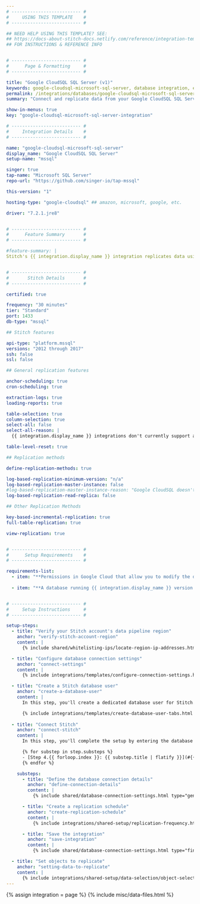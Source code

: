 ```yaml
---
# -------------------------- #
#     USING THIS TEMPLATE    #
# -------------------------- #

## NEED HELP USING THIS TEMPLATE? SEE:
## https://docs-about-stitch-docs.netlify.com/reference/integration-templates/databases/
## FOR INSTRUCTIONS & REFERENCE INFO


# -------------------------- #
#      Page & Formatting     #
# -------------------------- #

title: "Google CloudSQL SQL Server (v1)"
keywords: google-cloudsql-microsoft-sql-server, database integration, etl google-cloudsql-microsoft-sql-server, google-cloudsql-microsoft-sql-server etl
permalink: /integrations/databases/google-cloudsql-microsoft-sql-server
summary: "Connect and replicate data from your Google CloudSQL SQL Server database using Stitch's Microsoft SQL Server integration."

show-in-menus: true
key: "google-cloudsql-microsoft-sql-server-integration"

# -------------------------- #
#     Integration Details    #
# -------------------------- #

name: "google-cloudsql-microsoft-sql-server"
display_name: "Google CloudSQL SQL Server"
setup-name: "mssql"

singer: true
tap-name: "Microsoft SQL Server"
repo-url: "https://github.com/singer-io/tap-mssql"

this-version: "1"

hosting-type: "google-cloudsql" ## amazon, microsoft, google, etc.

driver: "7.2.1.jre8"


# -------------------------- #
#      Feature Summary       #
# -------------------------- #

#feature-summary: |
Stitch's {{ integration.display_name }} integration replicates data using the {{ integration.driver | flatify | strip }}. [TODO]


# -------------------------- #
#       Stitch Details       #
# -------------------------- #

certified: true

frequency: "30 minutes"
tier: "Standard"
port: 1433
db-type: "mssql"

## Stitch features

api-type: "platform.mssql"
versions: "2012 through 2017"
ssh: false
ssl: false

## General replication features

anchor-scheduling: true
cron-scheduling: true

extraction-logs: true
loading-reports: true

table-selection: true
column-selection: true
select-all: false
select-all-reason: |
  {{ integration.display_name }} integrations don't currently support a default Replication Method, which is required to use the Select All feature. The default Replication Method setting is only available for integrations that support Log-based Incremental Replication.

table-level-reset: true

## Replication methods

define-replication-methods: true

log-based-replication-minimum-version: "n/a"
log-based-replication-master-instance: false
#log-based-replication-master-instance-reason: "Google CloudSQL doesn't currently support Log-based Incremental Replication for SQL Server instances."
log-based-replication-read-replica: false

## Other Replication Methods

key-based-incremental-replication: true
full-table-replication: true

view-replication: true


# -------------------------- #
#      Setup Requirements    #
# -------------------------- #

requirements-list:
  - item: "**Permissions in Google Cloud that allow you to modify the database's connection settings.** This is required to whitelist Stitch's IP addresses."
  
  - item: "**A database running {{ integration.display_name }} version {{ page.versions }}.** {{ integration.display_name }} 2012 is the miminum version that Stitch supports for this type of integration."


# -------------------------- #
#     Setup Instructions     #
# -------------------------- #

setup-steps:
  - title: "Verify your Stitch account's data pipeline region"
    anchor: "verify-stitch-account-region"
    content: |
      {% include shared/whitelisting-ips/locate-region-ip-addresses.html first-step=true %}

  - title: "Configure database connection settings"
    anchor: "connect-settings"
    content: |
      {% include integrations/templates/configure-connection-settings.html %}

  - title: "Create a Stitch database user"
    anchor: "create-a-database-user"
    content: |
      In this step, you'll create a dedicated database user for Stitch. This will ensure Stitch is visible in any logs or audits, and allow you to maintain your privilege hierarchy.

      {% include integrations/templates/create-database-user-tabs.html %}
      
  - title: "Connect Stitch"
    anchor: "connect-stitch"
    content: |
      In this step, you'll complete the setup by entering the database's connection details and defining replication settings in Stitch.

      {% for substep in step.substeps %}
      - [Step 4.{{ forloop.index }}: {{ substep.title | flatify }}](#{{ substep.anchor }})
      {% endfor %}

    substeps:
      - title: "Define the database connection details"
        anchor: "define-connection-details"
        content: |
          {% include shared/database-connection-settings.html type="general" %}

      - title: "Create a replication schedule"
        anchor: "create-replication-schedule"
        content: |
          {% include integrations/shared-setup/replication-frequency.html %}

      - title: "Save the integration"
        anchor: "save-integration"
        content: |
          {% include shared/database-connection-settings.html type="finish-up" %}        

  - title: "Set objects to replicate"
    anchor: "setting-data-to-replicate"
    content: |
      {% include integrations/shared-setup/data-selection/object-selection.html %}
---
```

{% assign integration = page %}
{% include misc/data-files.html %}
